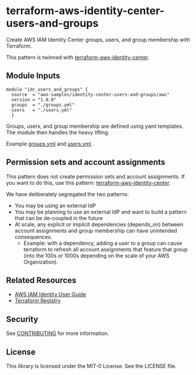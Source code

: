 # terraform-aws-identity-center-users-and-groups

Create AWS IAM Identity Center groups, users, and group membership with Terraform.

This pattern is twinned with [terraform-aws-identity-center](https://github.com/aws-samples/terraform-aws-identity-center).

## Module Inputs
```hcl
module "idc_users_and_groups" {
  source  = "aws-samples/identity-center-users-and-groups/aws"
  version = "1.0.0"
  groups  = "./groups.yml"
  users   = "./users.yml"
  }
```
Groups, users, and group membership are defined using yaml templates. The module then handles the heavy lifting. 

Example [groups.yml](./examples/groups.yml) and [users.yml](./examples/users.yml) . 

## Permission sets and account assignments 

This pattern does not create permission sets and account assignments. If you want to do this, use this pattern: [terraform-aws-identity-center](https://github.com/aws-samples/terraform-aws-identity-center).

We have deliberately segregated the two patterns:

- You may be using an external IdP
- You may be planning to use an external IdP and want to build a pattern that can be de-coupled in the future
- At scale, any explicit or implicit dependencies (depends_on) between account assignments and group membership can have unintended consequences.
  - Example: with a dependency, adding a user to a group can cause terraform to refresh all account assignments that feature that group (into the 100s or 1000s depending on the scale of your AWS Organization).

## Related Resources 

- [AWS IAM Identity User Guide](https://docs.aws.amazon.com/singlesignon/latest/userguide/what-is.html)
- [Terraform Registry](https://registry.terraform.io/modules/aws-samples/identity-center-users-and-groups/aws/latest) 

## Security
See [CONTRIBUTING](./CONTRIBUTING.md) for more information.

## License
This library is licensed under the MIT-0 License. See the LICENSE file.
